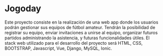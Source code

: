 # Jogoday
Este proyecto consiste en la realización de una web app donde los usuarios podrán gestionar sus equipos de fútbol amateur. Tendrán la posibilidad de registrar su equipo, enviar invitaciones a unirse al equipo, organizar futuros partidos administrando la asistencia, y futuras funcionalidades útiles. El stack web utilizado para el desarrollo del proyecto será HTML, CSS, BOOTSTRAP, Javascript, Vue, Django, MySQL, Ionic.
